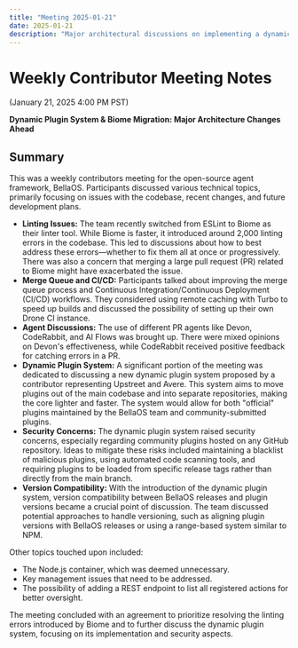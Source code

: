 ```yaml
---
title: "Meeting 2025-01-21"
date: 2025-01-21
description: "Major architectural discussions on implementing a dynamic plugin system and addressing challenges from the Biome linter migration."
---
```


# Weekly Contributor Meeting Notes

(January 21, 2025 4:00 PM PST)

**Dynamic Plugin System & Biome Migration: Major Architecture Changes Ahead**


## Summary

This was a weekly contributors meeting for the open-source agent framework, BellaOS. Participants discussed various technical topics, primarily focusing on issues with the codebase, recent changes, and future development plans.

*   **Linting Issues:** The team recently switched from ESLint to Biome as their linter tool. While Biome is faster, it introduced around 2,000 linting errors in the codebase. This led to discussions about how to best address these errors—whether to fix them all at once or progressively. There was also a concern that merging a large pull request (PR) related to Biome might have exacerbated the issue.
*   **Merge Queue and CI/CD:** Participants talked about improving the merge queue process and Continuous Integration/Continuous Deployment (CI/CD) workflows. They considered using remote caching with Turbo to speed up builds and discussed the possibility of setting up their own Drone CI instance.
*   **Agent Discussions:** The use of different PR agents like Devon, CodeRabbit, and AI Flows was brought up. There were mixed opinions on Devon's effectiveness, while CodeRabbit received positive feedback for catching errors in a PR.
*   **Dynamic Plugin System:** A significant portion of the meeting was dedicated to discussing a new dynamic plugin system proposed by a contributor representing Upstreet and Avere. This system aims to move plugins out of the main codebase and into separate repositories, making the core lighter and faster. The system would allow for both "official" plugins maintained by the BellaOS team and community-submitted plugins.
*   **Security Concerns:** The dynamic plugin system raised security concerns, especially regarding community plugins hosted on any GitHub repository. Ideas to mitigate these risks included maintaining a blacklist of malicious plugins, using automated code scanning tools, and requiring plugins to be loaded from specific release tags rather than directly from the main branch.
*   **Version Compatibility:** With the introduction of the dynamic plugin system, version compatibility between BellaOS releases and plugin versions became a crucial point of discussion. The team discussed potential approaches to handle versioning, such as aligning plugin versions with BellaOS releases or using a range-based system similar to NPM.

Other topics touched upon included:

*   The Node.js container, which was deemed unnecessary.
*   Key management issues that need to be addressed.
*   The possibility of adding a REST endpoint to list all registered actions for better oversight.

The meeting concluded with an agreement to prioritize resolving the linting errors introduced by Biome and to further discuss the dynamic plugin system, focusing on its implementation and security aspects.
